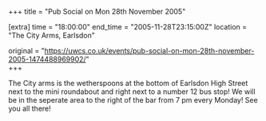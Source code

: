 +++
title = "Pub Social on Mon 28th November 2005"

[extra]
time = "18:00:00"
end_time = "2005-11-28T23:15:00Z"
location = "The City Arms, Earlsdon"

original = "https://uwcs.co.uk/events/pub-social-on-mon-28th-november-2005-1474488969902/"    
+++

The City arms is the wetherspoons at the bottom of Earlsdon High Street next to the mini roundabout and right next to a number 12 bus stop\! We will be in the seperate area to the right of the bar from 7 pm every Monday\! See you all there\!

